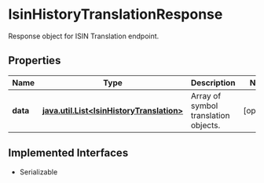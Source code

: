 

# IsinHistoryTranslationResponse

Response object for ISIN Translation endpoint.

## Properties

Name | Type | Description | Notes
------------ | ------------- | ------------- | -------------
**data** | [**java.util.List&lt;IsinHistoryTranslation&gt;**](IsinHistoryTranslation.md) | Array of symbol translation objects. |  [optional]


## Implemented Interfaces

* Serializable


